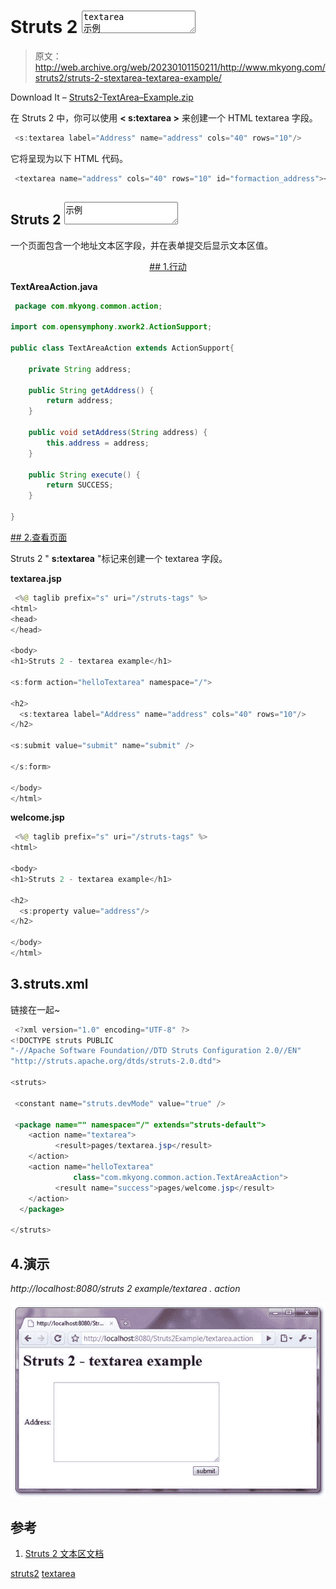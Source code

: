 # Struts 2 <textarea>textarea 示例</textarea>

> 原文：<http://web.archive.org/web/20230101150211/http://www.mkyong.com/struts2/struts-2-stextarea-textarea-example/>

Download It – [Struts2-TextArea–Example.zip](http://web.archive.org/web/20190222143654/http://www.mkyong.com/wp-content/uploads/2010/06/Struts2-TextArea-Example.zip)

在 Struts 2 中，你可以使用 **< s:textarea >** 来创建一个 HTML textarea 字段。

```java
 <s:textarea label="Address" name="address" cols="40" rows="10"/> 
```

它将呈现为以下 HTML 代码。

```java
 <textarea name="address" cols="40" rows="10" id="formaction_address"></textarea> 
```

## Struts 2 <textarea>示例</textarea>

一个页面包含一个地址文本区字段，并在表单提交后显示文本区值。

 <ins class="adsbygoogle" style="display:block; text-align:center;" data-ad-format="fluid" data-ad-layout="in-article" data-ad-client="ca-pub-2836379775501347" data-ad-slot="6894224149">## 1.行动

**TextAreaAction.java**

```java
 package com.mkyong.common.action;

import com.opensymphony.xwork2.ActionSupport;

public class TextAreaAction extends ActionSupport{

	private String address;

	public String getAddress() {
		return address;
	}

	public void setAddress(String address) {
		this.address = address;
	}

	public String execute() {
		return SUCCESS;
	}

} 
```

 <ins class="adsbygoogle" style="display:block" data-ad-client="ca-pub-2836379775501347" data-ad-slot="8821506761" data-ad-format="auto" data-ad-region="mkyongregion">## 2.查看页面

Struts 2 " **s:textarea** "标记来创建一个 textarea 字段。

**textarea.jsp**

```java
 <%@ taglib prefix="s" uri="/struts-tags" %>
<html>
<head>
</head>

<body>
<h1>Struts 2 - textarea example</h1>

<s:form action="helloTextarea" namespace="/">

<h2>
  <s:textarea label="Address" name="address" cols="40" rows="10"/>
</h2> 

<s:submit value="submit" name="submit" />

</s:form>

</body>
</html> 
```

**welcome.jsp**

```java
 <%@ taglib prefix="s" uri="/struts-tags" %>
<html>

<body>
<h1>Struts 2 - textarea example</h1>

<h2>
  <s:property value="address"/>
</h2> 

</body>
</html> 
```

## 3.struts.xml

链接在一起~

```java
 <?xml version="1.0" encoding="UTF-8" ?>
<!DOCTYPE struts PUBLIC
"-//Apache Software Foundation//DTD Struts Configuration 2.0//EN"
"http://struts.apache.org/dtds/struts-2.0.dtd">

<struts>

 <constant name="struts.devMode" value="true" />

 <package name="" namespace="/" extends="struts-default">
	<action name="textarea">
	      <result>pages/textarea.jsp</result>
	</action>
	<action name="helloTextarea" 
              class="com.mkyong.common.action.TextAreaAction">
	      <result name="success">pages/welcome.jsp</result>
	</action>
  </package>

</struts> 
```

## 4.演示

*http://localhost:8080/struts 2 example/textarea . action*

![Struts2 textarea example](img/97e4e286563d16f528d7fc76f1a6db31.png "struts2-textarea-example")

## 参考

1.  [Struts 2 文本区文档](http://web.archive.org/web/20190222143654/http://struts.apache.org/2.x/docs/textarea.html)

[struts2](http://web.archive.org/web/20190222143654/http://www.mkyong.com/tag/struts2/) [textarea](http://web.archive.org/web/20190222143654/http://www.mkyong.com/tag/textarea/)







